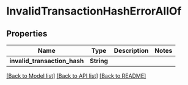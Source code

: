 # InvalidTransactionHashErrorAllOf

## Properties

Name | Type | Description | Notes
------------ | ------------- | ------------- | -------------
**invalid_transaction_hash** | **String** |  | 

[[Back to Model list]](../README.md#documentation-for-models) [[Back to API list]](../README.md#documentation-for-api-endpoints) [[Back to README]](../README.md)


